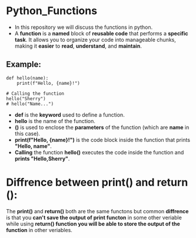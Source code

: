 # Python_Functions
- In this repository we will discuss the functions in python.
- A **function** is a **named** block of **reusable code** that performs a **specific task**. It allows you to organize your code into manageable chunks, making it **easier** to **read**, **understand**, and **maintain**.
## Example:
```python3
def hello(name):
    print(f"Hello, {name}!")

# Calling the function
hello("Sherry")
# hello("Name...")

```
- **def** is the **keyword** used to define a function.
- **hello** is the name of the function.
- **()** is used to enclose the **parameters** of the function (which are **name** in this case).
- **print(f"Hello, {name}!")** is the code block inside the function that prints **"Hello, name"**.
- **Calling** the function **hello()** executes the code inside the function and **prints "Hello,Sherry"**.
# Diffrence between print() and return ():
The **print()** and **return()** both are the same functons but common **diffrence** is that 
you **can't save the output of print functon** in some other  veriable while using **return() function
you will be able to store the output of the function** in other veriables.
